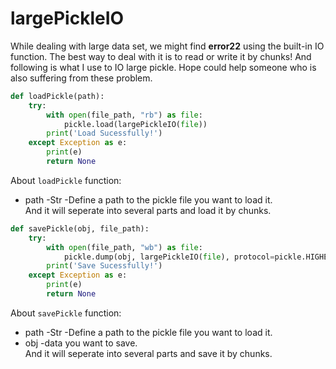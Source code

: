 # largePickleIO
While dealing with large data set, we might find **error22** using the built-in IO function.
The best way to deal with it is to read or write it by chunks! And following is what I use to IO large pickle. Hope could help someone who is also suffering from these problem.

``` python
def loadPickle(path):
	try:
		with open(file_path, "rb") as file:
			pickle.load(largePickleIO(file))
		print('Load Sucessfully!')
	except Exception as e:
		print(e)
		return None
```

About `loadPickle` function:
- path -Str -Define a path to the pickle file you want to load it.  
And it will seperate into several parts and load it by chunks.

``` python
def savePickle(obj, file_path):
	try:
		with open(file_path, "wb") as file:
			pickle.dump(obj, largePickleIO(file), protocol=pickle.HIGHEST_PROTOCOL)
		print('Save Sucessfully!')
	except Exception as e:
		print(e)
		return None
```

About `savePickle` function:
- path -Str -Define a path to the pickle file you want to load it.
- obj -data you want to save.  
And it will seperate into several parts and save it by chunks.
